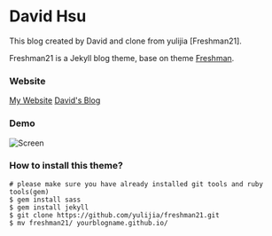 David Hsu
==========
This blog created by David and clone from yulijia [Freshman21].

Freshman21 is a Jekyll blog theme, base on theme [Freshman](http://github.com/yulijia/freshman).


### Website

[My Website](https://www.davidh83110.com)
[David's Blog](https://blog.davidh83110.com)


### Demo

![Screen](http://i.imgur.com/oSp7kacl.png)


### How to install this theme?

```
# please make sure you have already installed git tools and ruby tools(gem)
$ gem install sass
$ gem install jekyll
$ git clone https://github.com/yulijia/freshman21.git
$ mv freshman21/ yourblogname.github.io/

```


